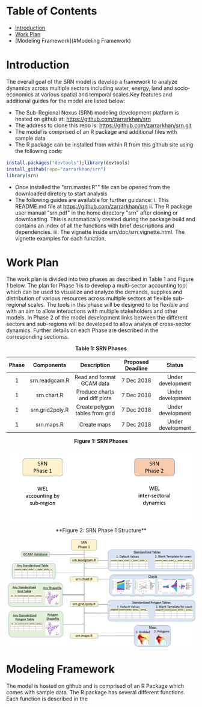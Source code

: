

# Table of Contents

* [Introduction](#Introduction)
* [Work Plan](#WorkPlan)
* [Modeling Framework](#Modeling Framework)


# <a name="Introduction"></a>Introduction

The overall goal of the SRN model is develop a framework to analyze dynamics across multiple sectors including water, energy, land and socio-economics at various spatial and temporal scales.Key features and additional guides for the model are listed below:

- The Sub-Regional Nexus (SRN) modeling development platform is hosted on github at: https://github.com/zarrarkhan/srn
- The address to clone this repo is: https://github.com/zarrarkhan/srn.git
- The model is comprised of an R package and additional files with sample data
- The R package can be installed from within R from this github site using the following code:
```r
install.packages("devtools");library(devtools)
install_github(repo="zarrarkhan/srn")
library(srn)
```
- Once installed the "srn.master.R"" file can be opened from the downloaded diretory to start analysis
- The following guides are available for further guidance:
    i. This README.md file at https://github.com/zarrarkhan/srn 
    ii. The R package user manual "srn.pdf" in the home directory "srn" after cloning or downloading. This is automatically created during the package build and contains an index of all the functions with brief descriptions and dependencies.
    iii. The vignette inside srn/doc/srn.vignette.html. The vignette examples for each function.

# <a name="WorkPlan"></a>Work Plan

The work plan is divided into two phases as described in Table 1 and Figure 1 below. The plan for Phase 1 is to develop a multi-sector accounting tool which can be used to visualize and analyze the demands, supplies and distribution of various resources across multiple sectors at flexible sub-regional scales. The tools in this phase will be designed to be flexible and with an aim to allow interactions with multiple stakeholders and other models. In Phase 2 of the model development links between the different sectors and sub-regions will be developed to allow analyis of cross-sector dynamics. Further details on each Phase are described in the corresponding sectionss.  

<p align="center">
<b> Table 1: SRN Phases </b> 
</p>

| Phase |Components       |Description            |Proposed Deadline | Status  |
| :------:|:---------------:|:--------------------:|:-----------------:|:--------:|
| 1     | srn.readgcam.R  | Read and format GCAM data | 7 Dec 2018       | Under development |
| 1     | srn.chart.R     |  Produce charts and diff plots | 7 Dec 2018  |Under development |
| 1     | srn.grid2poly.R |   Create polygon tables from grid | 7 Dec 2018 | Under development |
| 1     | srn.maps.R      |   Create maps | 7 Dec 2018 | Under development |

<p align="center"> <b> Figure 1: SRN Phases </b> </p>
<p align="center"> <img src="READMEfigs/srn_workflowLongTerm.png" alt="SRN Phases"></p>

<p align="center"> **Figure 2: SRN Phase 1 Structure** </p>
<p align="center"> <img src="READMEfigs/srn_workflowPhase1.png" alt="SRN Phases"></p>

# <a name="Modeling Framework"></a>Modeling Framework

The model is hosted on github and is comprised of an R Package which comes with sample data. The R package has several different functions. Each function is described in the 
